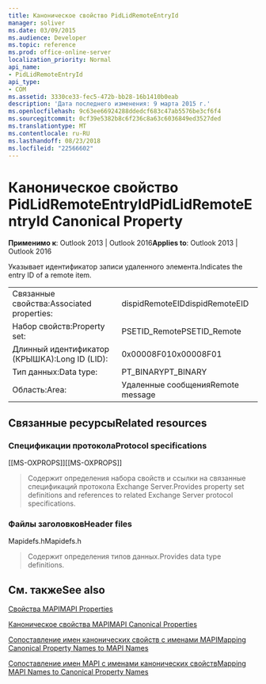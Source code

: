 ```yaml
---
title: Каноническое свойство PidLidRemoteEntryId
manager: soliver
ms.date: 03/09/2015
ms.audience: Developer
ms.topic: reference
ms.prod: office-online-server
localization_priority: Normal
api_name:
- PidLidRemoteEntryId
api_type:
- COM
ms.assetid: 3330ce33-fec5-472b-bb28-16b1410b0eab
description: 'Дата последнего изменения: 9 марта 2015 г.'
ms.openlocfilehash: 9c63ee66924288ddedcf683c47ab5576be3cf6f4
ms.sourcegitcommit: 0cf39e5382b8c6f236c8a63c6036849ed3527ded
ms.translationtype: MT
ms.contentlocale: ru-RU
ms.lasthandoff: 08/23/2018
ms.locfileid: "22566602"
---
```

# <a name="pidlidremoteentryid-canonical-property"></a><span data-ttu-id="6688c-103">Каноническое свойство PidLidRemoteEntryId</span><span class="sxs-lookup"><span data-stu-id="6688c-103">PidLidRemoteEntryId Canonical Property</span></span>

  
  
<span data-ttu-id="6688c-104">**Применимо к**: Outlook 2013 | Outlook 2016</span><span class="sxs-lookup"><span data-stu-id="6688c-104">**Applies to**: Outlook 2013 | Outlook 2016</span></span> 
  
<span data-ttu-id="6688c-105">Указывает идентификатор записи удаленного элемента.</span><span class="sxs-lookup"><span data-stu-id="6688c-105">Indicates the entry ID of a remote item.</span></span>
  
|||
|:-----|:-----|
|<span data-ttu-id="6688c-106">Связанные свойства:</span><span class="sxs-lookup"><span data-stu-id="6688c-106">Associated properties:</span></span>  <br/> |<span data-ttu-id="6688c-107">dispidRemoteEID</span><span class="sxs-lookup"><span data-stu-id="6688c-107">dispidRemoteEID</span></span>  <br/> |
|<span data-ttu-id="6688c-108">Набор свойств:</span><span class="sxs-lookup"><span data-stu-id="6688c-108">Property set:</span></span>  <br/> |<span data-ttu-id="6688c-109">PSETID_Remote</span><span class="sxs-lookup"><span data-stu-id="6688c-109">PSETID_Remote</span></span>  <br/> |
|<span data-ttu-id="6688c-110">Длинный идентификатор (КРЫШКА):</span><span class="sxs-lookup"><span data-stu-id="6688c-110">Long ID (LID):</span></span>  <br/> |<span data-ttu-id="6688c-111">0x00008F01</span><span class="sxs-lookup"><span data-stu-id="6688c-111">0x00008F01</span></span>  <br/> |
|<span data-ttu-id="6688c-112">Тип данных:</span><span class="sxs-lookup"><span data-stu-id="6688c-112">Data type:</span></span>  <br/> |<span data-ttu-id="6688c-113">PT_BINARY</span><span class="sxs-lookup"><span data-stu-id="6688c-113">PT_BINARY</span></span>  <br/> |
|<span data-ttu-id="6688c-114">Область:</span><span class="sxs-lookup"><span data-stu-id="6688c-114">Area:</span></span>  <br/> |<span data-ttu-id="6688c-115">Удаленные сообщения</span><span class="sxs-lookup"><span data-stu-id="6688c-115">Remote message</span></span>  <br/> |
   
## <a name="related-resources"></a><span data-ttu-id="6688c-116">Связанные ресурсы</span><span class="sxs-lookup"><span data-stu-id="6688c-116">Related resources</span></span>

### <a name="protocol-specifications"></a><span data-ttu-id="6688c-117">Спецификации протокола</span><span class="sxs-lookup"><span data-stu-id="6688c-117">Protocol specifications</span></span>

<span data-ttu-id="6688c-118">[[MS-OXPROPS]]</span><span class="sxs-lookup"><span data-stu-id="6688c-118">[[MS-OXPROPS]]</span></span> 
  
> <span data-ttu-id="6688c-119">Содержит определения набора свойств и ссылки на связанные спецификаций протокола Exchange Server.</span><span class="sxs-lookup"><span data-stu-id="6688c-119">Provides property set definitions and references to related Exchange Server protocol specifications.</span></span>
    
### <a name="header-files"></a><span data-ttu-id="6688c-120">Файлы заголовков</span><span class="sxs-lookup"><span data-stu-id="6688c-120">Header files</span></span>

<span data-ttu-id="6688c-121">Mapidefs.h</span><span class="sxs-lookup"><span data-stu-id="6688c-121">Mapidefs.h</span></span>
  
> <span data-ttu-id="6688c-122">Содержит определения типов данных.</span><span class="sxs-lookup"><span data-stu-id="6688c-122">Provides data type definitions.</span></span>
    
## <a name="see-also"></a><span data-ttu-id="6688c-123">См. также</span><span class="sxs-lookup"><span data-stu-id="6688c-123">See also</span></span>



[<span data-ttu-id="6688c-124">Свойства MAPI</span><span class="sxs-lookup"><span data-stu-id="6688c-124">MAPI Properties</span></span>](mapi-properties.md)
  
[<span data-ttu-id="6688c-125">Каноническое свойства MAPI</span><span class="sxs-lookup"><span data-stu-id="6688c-125">MAPI Canonical Properties</span></span>](mapi-canonical-properties.md)
  
[<span data-ttu-id="6688c-126">Сопоставление имен канонических свойств с именами MAPI</span><span class="sxs-lookup"><span data-stu-id="6688c-126">Mapping Canonical Property Names to MAPI Names</span></span>](mapping-canonical-property-names-to-mapi-names.md)
  
[<span data-ttu-id="6688c-127">Сопоставление имен MAPI с именами канонических свойств</span><span class="sxs-lookup"><span data-stu-id="6688c-127">Mapping MAPI Names to Canonical Property Names</span></span>](mapping-mapi-names-to-canonical-property-names.md)

